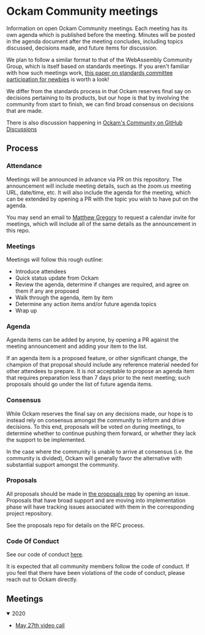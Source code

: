 # Ockam Community meetings

Information on open Ockam Community meetings. Each meeting has its own agenda which
is published before the meeting. Minutes will be posted in the agenda document after
the meeting concludes, including topics discussed, decisions made, and future items
for discussion.

We plan to follow a similar format to that of the WebAssembly Community Group, which is
itself based on standards meetings. If you aren't familiar with how such meetings work,
[this paper on standards committee participation for newbies](http://wirfs-brock.com/allen/files/papers/standpats-asianplop2016.pdf)
is worth a look!

We differ from the standards process in that Ockam reserves final say on decisions pertaining
to its products, but our hope is that by involving the community from start to finish, we can
find broad consensus on decisions that are made.

There is also discussion happening in [Ockam's Community on GitHub Discussions](https://github.com/ockam-network/ockam/discussions)

## Process

### Attendance

Meetings will be announced in advance via PR on this repository. The announcement will include
meeting details, such as the zoom.us meeting URL, date/time, etc. It will also include the agenda
for the meeting, which can be extended by opening a PR with the topic you wish to have put on
the agenda.

You may send an email to [Matthew Gregory](matt@ockam.io) to request a calendar invite for meetings, which will
include all of the same details as the announcement in this repo.

### Meetings

Meetings will follow this rough outline:

- Introduce attendees
- Quick status update from Ockam
- Review the agenda, determine if changes are required, and agree on them if any are proposed
- Walk through the agenda, item by item
- Determine any action items and/or future agenda topics
- Wrap up

### Agenda

Agenda items can be added by anyone, by opening a PR against the meeting announcement and
adding your item to the list.

If an agenda item is a proposed feature, or other significant change, the champion of that
proposal should include any reference material needed for other attendees to prepare. It is
not acceptable to propose an agenda item that requires preparation less than 7 days prior to
the next meeting; such proposals should go under the list of future agenda items.

### Consensus

While Ockam reserves the final say on any decisions made, our hope is to instead rely on
consensus amongst the community to inform and drive decisions. To this end, proposals will
be voted on during meetings, to determine whether to continue pushing them forward,
or whether they lack the support to be implemented.

In the case where the community is unable to arrive at consensus (i.e. the community is divided),
Ockam will generally favor the alternative with substantial support amongst the community.

### Proposals

All proposals should be made in [the proposals repo](https://github.com/ockam-network/proposals/issues)
by opening an issue. Proposals that have broad support and are moving into implementation phase
will have tracking issues associated with them in the corresponding project repository.

See the proposals repo for details on the RFC process.

### Code Of Conduct

See our code of conduct [here](CodeOfConduct.md).

It is expected that all community members follow the code of conduct. If you feel that there
have been violations of the code of conduct, please reach out to Ockam directly.

## Meetings

<details open>
<summary>2020</summary>

   * [May 27th video call](2020/05-27.md)

</details>
